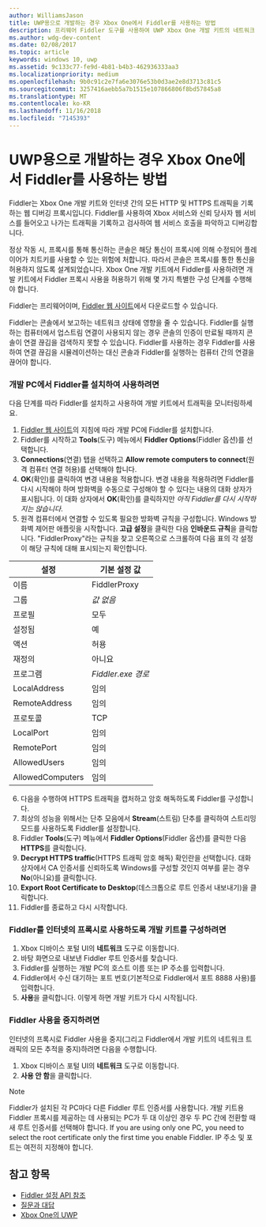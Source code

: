 ```yaml
---
author: WilliamsJason
title: UWP용으로 개발하는 경우 Xbox One에서 Fiddler를 사용하는 방법
description: 프리웨어 Fiddler 도구를 사용하여 UWP Xbox One 개발 키트의 네트워크 트래픽을 확인하는 방법을 설명합니다.
ms.author: wdg-dev-content
ms.date: 02/08/2017
ms.topic: article
keywords: windows 10, uwp
ms.assetid: 9c133c77-fe9d-4b81-b4b3-462936333aa3
ms.localizationpriority: medium
ms.openlocfilehash: 9b0c91c2e7fa6e3076e53b0d3ae2e8d3713c81c5
ms.sourcegitcommit: 3257416aebb5a7b1515e107866806f8bd57845a8
ms.translationtype: MT
ms.contentlocale: ko-KR
ms.lasthandoff: 11/16/2018
ms.locfileid: "7145393"
---
```

# <a name="how-to-use-fiddler-with-xbox-one-when-developing-for-uwp"></a>UWP용으로 개발하는 경우 Xbox One에서 Fiddler를 사용하는 방법

Fiddler는 Xbox One 개발 키트와 인터넷 간의 모든 HTTP 및 HTTPS 트래픽을 기록하는 웹 디버깅 프록시입니다. Fiddler를 사용하여 Xbox 서비스와 신뢰 당사자 웹 서비스를 들어오고 나가는 트래픽을 기록하고 검사하여 웹 서비스 호출을 파악하고 디버깅합니다. 

정상 작동 시, 프록시를 통해 통신하는 콘솔은 해당 통신이 프록시에 의해 수정되어 플레이어가 치트키를 사용할 수 있는 위험에 처합니다. 따라서 콘솔은 프록시를 통한 통신을 허용하지 않도록 설계되었습니다. Xbox One 개발 키트에서 Fiddler를 사용하려면 개발 키트에서 Fiddler 프록시 사용을 허용하기 위해 몇 가지 특별한 구성 단계를 수행해야 합니다. 

Fiddler는 프리웨어이며, [Fiddler 웹 사이트](http://www.fiddler2.com/fiddler2/)에서 다운로드할 수 있습니다. 

Fiddler는 콘솔에서 보고하는 네트워크 상태에 영향을 줄 수 있습니다. Fiddler를 실행하는 컴퓨터에서 업스트림 연결이 사용되지 않는 경우 콘솔의 인증이 만료될 때까지 콘솔이 연결 끊김을 검색하지 못할 수 있습니다. Fiddler를 사용하는 경우 Fiddler를 사용하여 연결 끊김을 시뮬레이션하는 대신 콘솔과 Fiddler를 실행하는 컴퓨터 간의 연결을 끊어야 합니다.

### <a name="to-install-and-enable-fiddler-on-your-development-pc"></a>개발 PC에서 Fiddler를 설치하여 사용하려면
다음 단계를 따라 Fiddler를 설치하고 사용하여 개발 키트에서 트래픽을 모니터링하세요.

1. [Fiddler 웹 사이트](http://www.fiddler2.com/fiddler2/)의 지침에 따라 개발 PC에 Fiddler를 설치합니다. 
2. Fiddler를 시작하고 **Tools**(도구) 메뉴에서 **Fiddler Options**(Fiddler 옵션)를 선택합니다. 
3. **Connections**(연결) 탭을 선택하고 **Allow remote computers to connect**(원격 컴퓨터 연결 허용)를 선택해야 합니다. 
4. **OK**(확인)를 클릭하여 변경 내용을 적용합니다. 변경 내용을 적용하려면 Fiddler를 다시 시작해야 하며 방화벽을 수동으로 구성해야 할 수 있다는 내용의 대화 상자가 표시됩니다. 이 대화 상자에서 **OK**(확인)를 클릭하지만 *아직 Fiddler를 다시 시작하지는 않습니다*.
5. 원격 컴퓨터에서 연결할 수 있도록 필요한 방화벽 규칙을 구성합니다. Windows 방화벽 제어판 애플릿을 시작합니다. **고급 설정**을 클릭한 다음 **인바운드 규칙**을 클릭합니다. "FiddlerProxy"라는 규칙을 찾고 오른쪽으로 스크롤하여 다음 표의 각 설정이 해당 규칙에 대해 표시되는지 확인합니다.
  
  | 설정           | 기본 설정 값                |
  | ----              | ----                           |
  | 이름              | FiddlerProxy                   |
  | 그룹             | *값 없음* |
  | 프로필           | 모두                            |
  | 설정됨           | 예                            |
  | 액션            | 허용                          |
  | 재정의          | 아니요                             |
  | 프로그램           | *Fiddler.exe 경로*          |
  | LocalAddress      | 임의                            |
  | RemoteAddress     | 임의                            |
  | 프로토콜          | TCP                            |
  | LocalPort         | 임의                            |
  | RemotePort        | 임의                            |
  | AllowedUsers      | 임의                            |
  | AllowedComputers  | 임의                            |


6. 다음을 수행하여 HTTPS 트래픽을 캡처하고 암호 해독하도록 Fiddler를 구성합니다.
  1. 최상의 성능을 위해서는 단추 모음에서 **Stream**(스트림) 단추를 클릭하여 스트리밍 모드를 사용하도록 Fiddler를 설정합니다.
  2. Fiddler **Tools**(도구) 메뉴에서 **Fiddler Options**(Fiddler 옵션)를 클릭한 다음 **HTTPS**를 클릭합니다.
  3. **Decrypt HTTPS traffic**(HTTPS 트래픽 암호 해독) 확인란을 선택합니다. 대화 상자에서 CA 인증서를 신뢰하도록 Windows를 구성할 것인지 여부를 묻는 경우 **No**(아니요)를 클릭합니다.
  4. **Export Root Certificate to Desktop**(데스크톱으로 루트 인증서 내보내기)을 클릭합니다.
7. Fiddler를 종료하고 다시 시작합니다.

### <a name="to-configure-a-dev-kit-to-use-fiddler-as-its-proxy-to-the-internet"></a>Fiddler를 인터넷의 프록시로 사용하도록 개발 키트를 구성하려면

1. Xbox 디바이스 포털 UI의 **네트워크** 도구로 이동합니다.
2. 바탕 화면으로 내보낸 Fiddler 루트 인증서를 찾습니다. 
3. Fiddler를 실행하는 개발 PC의 호스트 이름 또는 IP 주소를 입력합니다.
4. Fiddler에서 수신 대기하는 포트 번호(기본적으로 Fiddler에서 포트 8888 사용)를 입력합니다. 
5. **사용**을 클릭합니다. 이렇게 하면 개발 키트가 다시 시작됩니다.

### <a name="to-stop-using-fiddler"></a>Fiddler 사용을 중지하려면
인터넷의 프록시로 Fiddler 사용을 중지(그리고 Fiddler에서 개발 키트의 네트워크 트래픽의 모든 추적을 중지)하려면 다음을 수행합니다.

1. Xbox 디바이스 포털 UI의 **네트워크** 도구로 이동합니다.
2. **사용 안 함**을 클릭합니다.

> [!NOTE]
> Fiddler가 설치된 각 PC마다 다른 Fiddler 루트 인증서를 사용합니다. 개발 키트용 Fiddler 프록시를 제공하는 데 사용되는 PC가 두 대 이상인 경우 두 PC 간에 전환할 때 새 루트 인증서를 선택해야 합니다. If you are using only one PC, you need to select the root certificate only the first time you enable Fiddler. IP 주소 및 포트는 여전히 지정해야 합니다.

## <a name="see-also"></a>참고 항목
- [Fiddler 설정 API 참조](wdp-fiddler-api.md)
- [질문과 대답](frequently-asked-questions.md)
- [Xbox One의 UWP](index.md)



